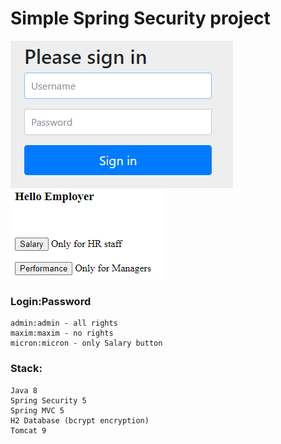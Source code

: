 # Simple Spring Security project

![Image alt](https://github.com/m1cron/SimpleSpringSecurity/raw/master/screens/1.png)
![Image alt](https://github.com/m1cron/SimpleSpringSecurity/raw/master/screens/2.png)

### Login:Password
```
admin:admin - all rights
maxim:maxim - no rights
micron:micron - only Salary button
```

### Stack:
```
Java 8
Spring Security 5
Spring MVC 5
H2 Database (bcrypt encryption)
Tomcat 9
```
